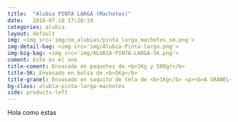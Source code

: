 ```yaml
---
title:  "Alubia PINTA LARGA (Machotes)"
date:   2016-07-18 17:26:19
categories: alubia
layout: default
img: <img src='img/sm_alubias/pinta_larga_machotes_sm.png'>
img-detail-bag: <img src='img/Alubia-Pinta-larga.png'>
img-big-bag: <img src='img/ALUBIA-PINTA-LARGA-5K.png'>
coment: Este es el uno
title-coment: Envasado en paquetes de <b>1Kg y 500gr</b>
title-5K: Envasado en bolsa de <b>5Kg</b>
title-granel: Envasado en saquito de tela de <b>1Kg</b> <p><b>A GRANEL</b><br> Envasado en sacos de <b>10Kg y 25Kg</b> 
bg-class: alubia-pinta-larga-machotes 
side: products-left
---
```


Hola como estas